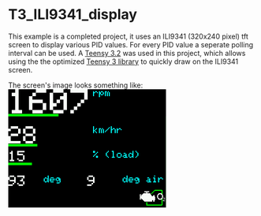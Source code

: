 T3_ILI9341_display
==================

This example is a completed project, it uses an ILI9341 (320x240 pixel) tft screen to display various PID values. For
every PID value a seperate polling interval can be used. A [Teensy 3.2][teensy3] was used in this project, which allows
using the the optimized [Teensy 3 library][9341_t3] to quickly draw on the ILI9341 screen.

The screen's image looks something like:
![screendump](examples/T3_ILI9341_display/screendump.png "An example screen capture.")


[9341_t3]: https://github.com/PaulStoffregen/ILI9341_t3/
[teensy3]: https://www.pjrc.com/teensy/index.html